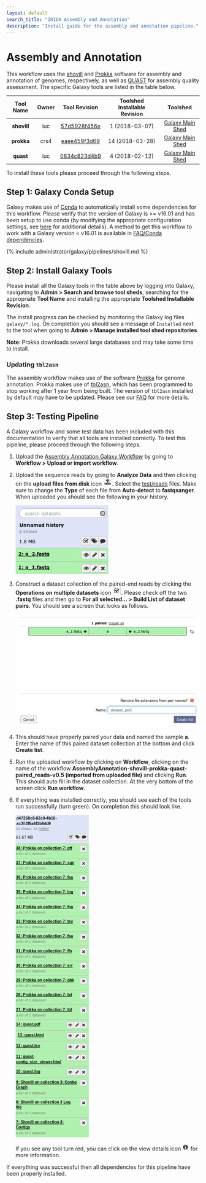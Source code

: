```yaml
---
layout: default
search_title: "IRIDA Assembly and Annotation"
description: "Install guide for the assembly and annotation pipeline."
---
```


Assembly and Annotation
=======================

This workflow uses the [shovill] and [Prokka][] software for assembly and annotation of genomes, respectively, as well as [QUAST] for assembly quality assessment.  The specific Galaxy tools are listed in the table below.

| Tool Name                  | Owner    | Tool Revision  | Toolshed Installable Revision | Toolshed             |
|:--------------------------:|:--------:|:--------------:|:-----------------------------:|:--------------------:|
| **shovill**                | iuc      | [57d5928f456e] | 1 (2018-03-07)                | [Galaxy Main Shed][] |
| **prokka**                 | crs4     | [eaee459f3d69] | 14 (2018-03-28)               | [Galaxy Main Shed][] |
| **quast**                  | iuc      | [0834c823d4b9] | 4 (2018-02-12)                | [Galaxy Main Shed][] |


To install these tools please proceed through the following steps.

## Step 1: Galaxy Conda Setup

Galaxy makes use of [Conda][conda] to automatically install some dependencies for this workflow.  Please verify that the version of Galaxy is >= v16.01 and has been setup to use conda (by modifying the appropriate configuration settings, see [here][galaxy-config] for additional details).  A method to get this workflow to work with a Galaxy version < v16.01 is available in [FAQ/Conda dependencies][].

{% include administrator/galaxy/pipelines/shovill.md %}

## Step 2: Install Galaxy Tools

Please install all the Galaxy tools in the table above by logging into Galaxy, navigating to **Admin > Search and browse tool sheds**, searching for the appropriate **Tool Name** and installing the appropriate **Toolshed Installable Revision**.

The install progress can be checked by monitoring the Galaxy log files `galaxy/*.log`.  On completion you should see a message of `Installed` next to the tool when going to **Admin > Manage installed tool shed repositories**.

**Note**: Prokka downloads several large databases and may take some time to install.

### Updating `tbl2asn`

The assembly workflow makes use of the software [Prokka][] for genome annotation.  Prokka makes use of [tbl2asn][], which has been programmed to stop working after 1 year from being built.  The version of `tbl2asn` installed by default may have to be updated. Please see our [FAQ][] for more details.


## Step 3: Testing Pipeline

A Galaxy workflow and some test data has been included with this documentation to verify that all tools are installed correctly.  To test this pipeline, please proceed through the following steps.

1. Upload the [Assembly Annotation Galaxy Workflow][] by going to **Workflow > Upload or import workflow**.
2. Upload the sequence reads by going to **Analyze Data** and then clicking on the **upload files from disk** icon ![upload-icon][].  Select the [test/reads][] files.  Make sure to change the **Type** of each file from **Auto-detect** to **fastqsanger**.  When uploaded you should see the following in your history.

    ![upload-history][]

3. Construct a dataset collection of the paired-end reads by clicking the **Operations on multiple datasets** icon ![datasets-icon][].  Please check off the two **.fastq** files and then go to **For all selected... > Build List of dataset pairs**.  You should see a screen that looks as follows.

    ![dataset-pair-screen][]

4. This should have properly paired your data and named the sample **a**.  Enter the name of this paired dataset collection at the bottom and click **Create list**.
5. Run the uploaded workflow by clicking on **Workflow**, clicking on the name of the workflow **AssemblyAnnotation-shovill-prokka-quast-paired_reads-v0.5 (imported from uploaded file)** and clicking **Run**.  This should auto fill in the dataset collection.  At the very bottom of the screen click **Run workflow**.
6. If everything was installed correctly, you should see each of the tools run successfully (turn green).  On completion this should look like.

    ![workflow-success][]

    If you see any tool turn red, you can click on the view details icon ![view-details-icon][] for more information.

If everything was successful then all dependencies for this pipeline have been properly installed.

[57d5928f456e]: https://toolshed.g2.bx.psu.edu/repos/iuc/shovill/rev/57d5928f456e
[eaee459f3d69]: https://toolshed.g2.bx.psu.edu/view/crs4/prokka/eaee459f3d69
[0834c823d4b9]: https://toolshed.g2.bx.psu.edu/view/iuc/quast/0834c823d4b9
[galaxy-config]: ../../setup#step-4-modify-configuration-file
[SLURM]: https://slurm.schedmd.com
[PILON]: https://www.ncbi.nlm.nih.gov/pmc/articles/PMC4237348/
[SPAdes]: http://bioinf.spbau.ru/spades
[shovill]: https://github.com/tseemann/shovill/
[Prokka]: http://www.vicbioinformatics.com/software.prokka.shtml
[QUAST]: http://quast.sourceforge.net/quast.html
[tbl2asn]: http://www.ncbi.nlm.nih.gov/genbank/tbl2asn2/
[Galaxy Main Shed]: http://toolshed.g2.bx.psu.edu/
[IRIDA Toolshed]: https://irida.corefacility.ca/galaxy-shed
[Assembly Annotation Galaxy Workflow]: ../test/assembly-annotation/assembly-annotation.ga
[upload-icon]: ../test/snvphyl/images/upload-icon.jpg
[test/reads]: ../test/assembly-annotation/reads
[upload-history]: ../test/assembly-annotation/images/upload-history.jpg
[datasets-icon]: ../test/snvphyl/images/datasets-icon.jpg
[dataset-pair-screen]: ../test/assembly-annotation/images/dataset-pair-screen.jpg
[workflow-success]: ../test/assembly-annotation/images/workflow-success.png
[view-details-icon]: ../test/snvphyl/images/view-details-icon.jpg
[FAQ]: ../../../faq/#tbl2asn-out-of-date
[conda]: https://conda.io/docs/intro.html
[bioconda]: https://bioconda.github.io/
[FAQ/Conda dependencies]: ../../../faq#installing-conda-dependencies-in-galaxy-versions--v1601
[conda environment]: https://conda.io/docs/user-guide/tasks/manage-environments.html#saving-environment-variables
[GALAXY_MEMORY_MB]: https://planemo.readthedocs.io/en/latest/writing_advanced.html#developing-for-clusters-galaxy-slots-galaxy-memory-mb-and-galaxy-memory-mb-per-slot